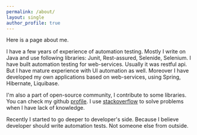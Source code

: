 ```yaml
---
permalink: /about/
layout: single
author_profile: true
---
```

Here is a page about me.

I have a few years of experience of automation testing. Mostly I write on Java and use 
following libraries: Junit, Rest-assured, Selenide, Selenium. I have built automation 
testing for web-services. Usually it was restful api. But I have mature experience with 
UI automation as well. Moreover I have developed my own applications based on 
web-services, using Spring, Hibernate, Liquibase. 

I'm also a part of open-source community, I contribute to some libraries. 
You can check my github [profile](https://github.com/nick318). 
I use [stackoverflow](https://stackoverflow.com/users/9142561/nick318) to solve problems
 when I have lack of knowledge.  
 
Recently I started to go deeper to developer's side. Because I believe developer should
write automation tests. Not someone else from outside.